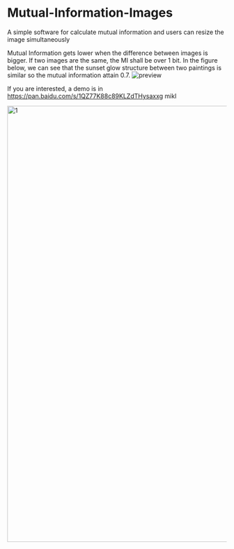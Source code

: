 # Mutual-Information-Images
A simple software for calculate mutual information and users can resize the image simultaneously

Mutual Information gets lower when the difference between images is bigger. If two images are the same, the MI shall be over 1 bit.
In the figure below, we can see that the sunset glow structure between two paintings is similar so the mutual information attain 0.7.
![preview](https://user-images.githubusercontent.com/43289834/158053027-80018b69-607b-421c-a87f-533d486587ca.gif)

If you are interested, a demo is in   https://pan.baidu.com/s/1QZ77K88c89KLZdTHysaxxg   mikl



<img width="1003" alt="1" src="https://user-images.githubusercontent.com/43289834/158053024-f96e02b6-f3a8-4f69-ade1-7318f402b562.PNG">
